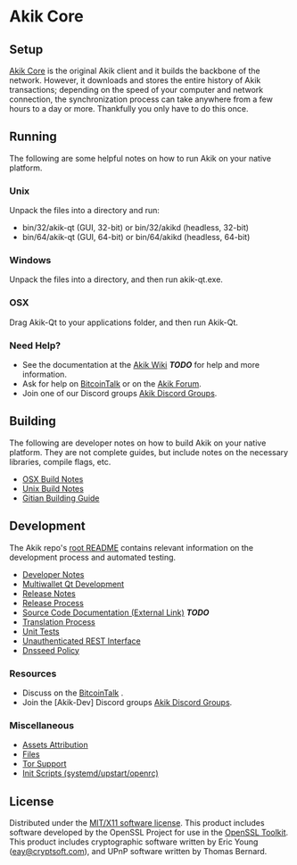 Akik Core
=====================

Setup
---------------------
[Akik Core](http://akik.online.com) is the original Akik client and it builds the backbone of the network. However, it downloads and stores the entire history of Akik transactions; depending on the speed of your computer and network connection, the synchronization process can take anywhere from a few hours to a day or more. Thankfully you only have to do this once.

Running
---------------------
The following are some helpful notes on how to run Akik on your native platform.

### Unix

Unpack the files into a directory and run:

- bin/32/akik-qt (GUI, 32-bit) or bin/32/akikd (headless, 32-bit)
- bin/64/akik-qt (GUI, 64-bit) or bin/64/akikd (headless, 64-bit)

### Windows

Unpack the files into a directory, and then run akik-qt.exe.

### OSX

Drag Akik-Qt to your applications folder, and then run Akik-Qt.

### Need Help?

* See the documentation at the [Akik Wiki](https://en.bitcoin.it/wiki/Main_Page) ***TODO***
for help and more information.
* Ask for help on [BitcoinTalk](https://bitcointalk.org/index.php) or on the [Akik Forum](http://akik.online.com/).
* Join one of our Discord groups [Akik Discord Groups](https://discord.gg/YcnvMqt).

Building
---------------------
The following are developer notes on how to build Akik on your native platform. They are not complete guides, but include notes on the necessary libraries, compile flags, etc.

- [OSX Build Notes](build-osx.md)
- [Unix Build Notes](build-unix.md)
- [Gitian Building Guide](gitian-building.md)

Development
---------------------
The Akik repo's [root README](https://github.com/eastcoastcrypto/Akik/blob/master/README.md) contains relevant information on the development process and automated testing.

- [Developer Notes](developer-notes.md)
- [Multiwallet Qt Development](multiwallet-qt.md)
- [Release Notes](release-notes.md)
- [Release Process](release-process.md)
- [Source Code Documentation (External Link)](https://dev.visucore.com/bitcoin/doxygen/) ***TODO***
- [Translation Process](translation_process.md)
- [Unit Tests](unit-tests.md)
- [Unauthenticated REST Interface](REST-interface.md)
- [Dnsseed Policy](dnsseed-policy.md)

### Resources

* Discuss on the [BitcoinTalk](https://bitcointalk.org/index.php?topic=1262920.0) .
* Join the [Akik-Dev] Discord groups [Akik Discord Groups](https://discord.gg/YcnvMqt).

### Miscellaneous
- [Assets Attribution](assets-attribution.md)
- [Files](files.md)
- [Tor Support](tor.md)
- [Init Scripts (systemd/upstart/openrc)](init.md)

License
---------------------
Distributed under the [MIT/X11 software license](http://www.opensource.org/licenses/mit-license.php).
This product includes software developed by the OpenSSL Project for use in the [OpenSSL Toolkit](https://www.openssl.org/). This product includes
cryptographic software written by Eric Young ([eay@cryptsoft.com](mailto:eay@cryptsoft.com)), and UPnP software written by Thomas Bernard.
